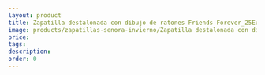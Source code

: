 ```yaml
---
layout: product
title: Zapatilla destalonada con dibujo de ratones Friends Forever_25Eu
image: products/zapatillas-senora-invierno/Zapatilla destalonada con dibujo de ratones Friends Forever_25Eu.jpeg
price: 
tags: 
description: 
order: 0
---
```

